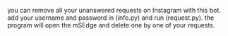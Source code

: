 you can remove all your unanswered requests on Instagram with this bot. 
add your username and password in (info.py) and run (request.py). 
the program will open the mSEdge and delete one by one of your requests.

